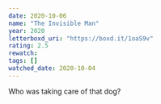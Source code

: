 ```yaml
---
date: 2020-10-06
name: "The Invisible Man"
year: 2020
letterboxd_uri: "https://boxd.it/1oaS9v"
rating: 2.5
rewatch: 
tags: []
watched_date: 2020-10-04
---
```


Who was taking care of that dog?
